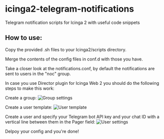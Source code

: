 # icinga2-telegram-notifications

Telegram notification scripts for Icinga 2 with useful code snippets

## How to use:

Copy the provided .sh files to your Icinga2/scripts directory.

Merge the contents of the config files in conf.d with those you have.

Take a closer look at the notifications.conf, by default the notifications are sent to users in the "noc" group.

In case you use Director plugin for Icinga Web 2 you should do the following steps to make this work:

Create a group:
![Group settings](http://i.imgur.com/Ln2WCa4.png)

Create a user template:
![User template](http://i.imgur.com/QqbS8SP.png)

Create a user and specify your Telegram bot API key and your chat ID with a vertical line between them in the Pager field:
![User settings](http://i.imgur.com/3IwxTxE.png)

Delpoy your config and you're done!
